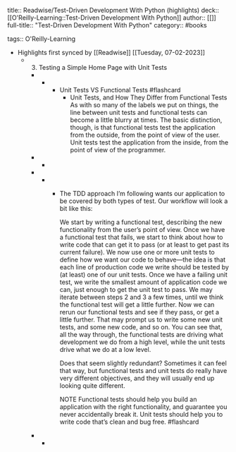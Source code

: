 title:: Readwise/Test-Driven Development With Python (highlights)
deck:: [[O'Reilly-Learning::Test-Driven Development With Python]]
author:: [[]]
full-title:: "Test-Driven Development With Python"
category:: #books

tags:: O'Reilly-Learning

- Highlights first synced by [[Readwise]] [[Tuesday, 07-02-2023]]
	- 3. Testing a Simple Home Page with Unit Tests
		- -
			- Unit Tests VS Functional Tests #flashcard
				- Unit Tests, and How They Differ from Functional Tests
				  As with so many of the labels we put on things, the line between unit tests and functional tests can become a little blurry at times. The basic distinction, though, is that functional tests test the application from the outside, from the point of view of the user. Unit tests test the application from the inside, from the point of view of the programmer.
		- -
		- -
			- The TDD approach I’m following wants our application to be covered by both types of test. Our workflow will look a bit like this:
			  
			  We start by writing a functional test, describing the new functionality from the user’s point of view.
			  Once we have a functional test that fails, we start to think about how to write code that can get it to pass (or at least to get past its current failure). We now use one or more unit tests to define how we want our code to behave—the idea is that each line of production code we write should be tested by (at least) one of our unit tests.
			  Once we have a failing unit test, we write the smallest amount of application code we can, just enough to get the unit test to pass. We may iterate between steps 2 and 3 a few times, until we think the functional test will get a little further.
			  Now we can rerun our functional tests and see if they pass, or get a little further. That may prompt us to write some new unit tests, and some new code, and so on.
			  You can see that, all the way through, the functional tests are driving what development we do from a high level, while the unit tests drive what we do at a low level.
			  
			  Does that seem slightly redundant? Sometimes it can feel that way, but functional tests and unit tests do really have very different objectives, and they will usually end up looking quite different.
			  
			  NOTE
			  Functional tests should help you build an application with the right functionality, and guarantee you never accidentally break it. Unit tests should help you to write code that’s clean and bug free. #flashcard
		- -